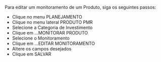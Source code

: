 Para editar um monitoramento de um Produto, siga os seguintes passos:

* Clique no menu PLANEJAMENTO
* Clique no menu lateral PRODUTO PMR
* Selecione a Categoria de Investimento
* Clique em ...MONITORAR PRODUTO
* Selecione o Monitoramento
* Clique em ...EDITAR MONITORAMENTO
* Altere os campos desejados
* Clique em SALVAR
